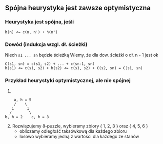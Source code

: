 ## Spójna heurystyka jest zawsze optymistyczna

### Heurystyka jest spójna, jeśli
`h(n) <= c(n, n') + h(n')`

### Dowód (indukcja wzgl. dł. ścieżki)
Niech `s1 ... sn` będzie ścieżką
Wiemy, że dla dow. ścieżki o dł. n - 1 jest ok
```
C(s1, sn) = c(s1, s2) + ... + c(sn-1, sn)
h(s1) <= c(s1, s2) + h(s2) <= c(s1, s2) + C(s2, sn) = C(s1, sn)
```


### Przykład heurystyki optymistycznej, ale nie spójnej
1.
```
    a, h = 5
    /    \
   1      1
  /        \
b, h = 2    c, h = 8
```

2. Rozwiązujemy 8-puzzle, wybieramy zbiory { 1, 2, 3 } oraz { 4, 5, 6 }
   - obliczamy odległość taksówkową dla każdego zbioru
   - losowo wybieramy jedną z wartości dla każdego ze stanów
